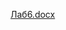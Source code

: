 [Лаб6.docx](https://docs.google.com/document/d/1LSB4_Jxq5-zrdP4Tgf9JrimCwr-WrKtC/edit?usp=sharing&ouid=107099367510336680885&rtpof=true&sd=true)
